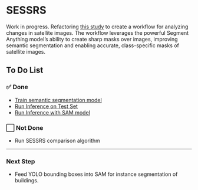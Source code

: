 # SESSRS

Work in progress. Refactoring [this study](geoseg_train_graphs/graphs) to create a workflow for analyzing changes in satellite images. The workflow leverages the powerful Segment Anything model’s ability to create sharp masks over images, improving semantic segmentation and enabling accurate, class-specific masks of satellite images.

## To Do List

### ✅ Done
- [Train semantic segmentation model](geoseg_train_graphs/graphs)
- [Run Inference on Test Set](geoseg/geoseg.ipynb) 
- [Run Inference with SAM model](SAM/sam_batch_inference.ipynb)

### ⬜ Not Done
- Run SESSRS comparison algorithm

---

### Next Step
- Feed YOLO bounding boxes into SAM for instance segmentation of buildings.